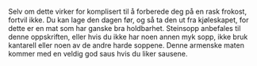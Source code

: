 Selv om dette virker for komplisert til å forberede deg på en rask frokost, fortvil ikke. Du kan lage den dagen før, og så ta den ut fra kjøleskapet, for dette er en mat som har ganske bra holdbarhet. Steinsopp anbefales til denne oppskriften, eller hvis du ikke har noen annen myk sopp, ikke bruk kantarell eller noen av de andre harde soppene. Denne armenske maten kommer med en veldig god saus hvis du liker sausene.